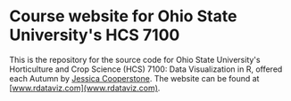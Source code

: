 # Course website for Ohio State University's HCS 7100

This is the repository for the source code for Ohio State University's Horticulture and Crop Science (HCS) 7100: Data Visualization in R, offered each Autumn by [Jessica Cooperstone](www.cooperstonelab.com). The website can be found at [www.rdataviz.com](www.rdataviz.com).